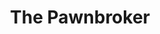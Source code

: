 ---
title: "The Pawnbroker"
year: 1964
rating: 4.5
stars: "★★★★½"
liked: true
rewatched: false
permalink: "the-pawnbroker"
watched_on: 2024-12-24
---